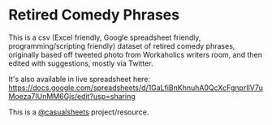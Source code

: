 # Retired Comedy Phrases
This is a csv (Excel friendly, Google spreadsheet friendly, programming/scripting friendly) dataset of retired comedy phrases, originally based off tweeted photo from Workaholics writers room, and then edited with suggestions, mostly via Twitter.

It's also available in live spreadsheet here:
https://docs.google.com/spreadsheets/d/1GaLfiBnKhnuhA0QcXcFgnprIlV7uMoeza7IUnMM6Gjs/edit?usp=sharing

This is a [@casualsheets](https://twitter.com/casualsheets) project/resource.
